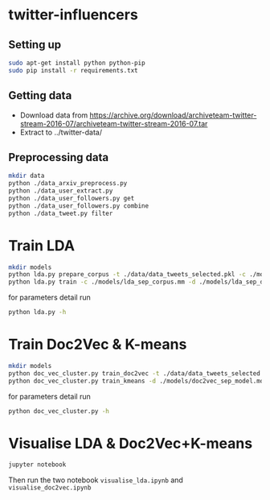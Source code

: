 # twitter-influencers

## Setting up
~~~ bash
sudo apt-get install python python-pip
sudo pip install -r requirements.txt
~~~

## Getting data
- Download data from https://archive.org/download/archiveteam-twitter-stream-2016-07/archiveteam-twitter-stream-2016-07.tar
- Extract to ../twitter-data/

## Preprocessing data
~~~ bash
mkdir data
python ./data_arxiv_preprocess.py
python ./data_user_extract.py
python ./data_user_followers.py get
python ./data_user_followers.py combine
python ./data_tweet.py filter
~~~

# Train LDA
~~~ bash
mkdir models
python lda.py prepare_corpus -t ./data/data_tweets_selected.pkl -c ./models/lda_sep_corpus.mm -d ./models/lda_sep_dict.dict
python lda.py train -c ./models/lda_sep_corpus.mm -d ./models/lda_sep_dict.dict -m ./models/lda_sep_model.model -k 20
~~~
for parameters detail run
~~~ bash
python lda.py -h
~~~

# Train Doc2Vec & K-means
~~~ bash
mkdir models
python doc_vec_cluster.py train_doc2vec -t ./data/data_tweets_selected.pkl -d ./models/doc2vec_sep_model.model
python doc_vec_cluster.py train_kmeans -d ./models/doc2vec_sep_model.model -c ./models/doc2vec_sep_model.kmeans -k 20
~~~
for parameters detail run
~~~ bash
python doc_vec_cluster.py -h
~~~

# Visualise LDA & Doc2Vec+K-means
~~~ bash
jupyter notebook
~~~
Then run the two notebook `visualise_lda.ipynb` and `visualise_doc2vec.ipynb`

